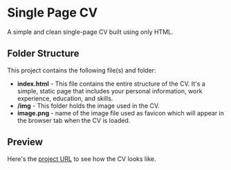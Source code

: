 # Single Page CV
A simple and clean single-page CV built using only HTML.

## Folder Structure
This project contains the following file(s) and folder:
- **index.html** - This file contains the entire structure of the CV. It's a simple, static page that includes your personal information, work experience, education, and skills.
- **/img** - This folder holds the image used in the CV.
- **image.png** - name of the image file used as favicon which will appear in the browser tab when the CV is loaded.
  
## Preview
Here's the [project URL](https://yvesmanalo.github.io/single-page-cv/) to see how the CV looks like. 

